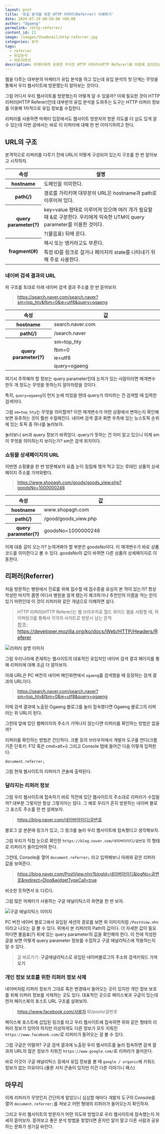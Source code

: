 ```yaml
---
layout: post
title: '유입 분석을 위한 HTTP 리퍼러(Referrer) 이해하기'
date: 2020-07-19 00:50:00 +09:00
author: "Ogaeng"
permalink: /http-referrer/
content_id: 21
image: /images/thumbnail/http-referrer.jpg
categories: 분석
tags:
  - referrer
  - 유입분석
  - 어트리뷰션
description: 마케터에게 유용한 지식인 HTTP 리퍼러(HTTP Referer)를 이용해 깊이있는 유입 분석을 시작하고 웹사이트 방문자의 의도 이해하기
---
```


웹을 다루는 대부분의 마케터가 유입 분석을 하고 있는데 유입 분석의 첫 단계는 무엇을 통해서 우리 웹사이트에 방문했는지 알아보는 것이다.

그럼 어디서 우리 웹사이트를 방문했는지 어떻게 알 수 있을까? 이때 필요한 것이 HTTP 리퍼러(HTTP Referer)인데 대부분의 유입 분석을 도와주는 도구는 HTTP 리퍼러 정보를 이용해 1차적으로 유입 정보를 수집한다.

리퍼러를 사용하면 마케터 입장에서도 웹사이트 방문자의 방문 의도를 더 심도 있게 알 수 있는데 이번 글에서는 바로 이 리퍼러에 대해 한 번 이야기하려고 한다.

## URL의 구조 ##
본격적으로 리퍼러를 다루기 전에 URL이 어떻게 구성되어 있는지 구조를 한 번 알아보고 시작하자.

<table>
  <thead>
    <th style="width:20%">속성</th>
    <th>설명</th>
  </thead>
  <tbody>
    <tr>
      <th>
        hostname
      </th>
      <td>
        도메인을 의미한다.
      </td>
    </tr>
    <tr>
      <th>
        path(/)
      </th>
      <td>
        경로를 가리키며 대부분의 URL은 hostname과 path로 이루어져 있다.
      </td>
    </tr>
    <tr>
      <th rowspan="2">
        query parameter(?)
      </th>
      <td>
        key=value 형태로 이루어져 있으며 여러 개가 필요할 때 &로 구분한다. 우리에게 익숙한 UTM이 query parameter를 이용한 것이다.
      </td>
    </tr>
    <tr>
      <td>
        ?(물음표) 뒤에 온다.
      </td>
    </tr>
    <tr>
      <th rowspan="2">
        fragment(#)
      </th>
      <td>
        해시 또는 앵커라고도 부른다.
      </td>
    </tr>
    <tr>
      <td>
        특정 ID를 링크로 걸거나 페이지의 state를 나타내기 위해 주로 사용한다.
      </td>
    </tr>
  </tbody>
</table>

### 네이버 검색 결과의 URL ###

위 구조를 토대로 아래 네이버 검색 결과 주소를 한 번 뜯어보자.
> https://search.naver.com/search.naver?sm=top_hty&fbm=0&ie=utf8&query=ogaeng

<table>
  <thead>
    <th style="width:30%">속성</th>
    <th>값</th>
  </thead>
  <tbody>
    <tr>
      <th>
        hostname
      </th>
      <td>
        search.naver.com
      </td>
    </tr>
    <tr>
      <th>
        path(/)
      </th>
      <td>
        /search.naver
      </td>
    </tr>
    <tr>
      <th rowspan="4">
        query parameter(?)
      </th>
      <td>
        sm=top_hty
      </td>
    </tr>
    <tr>
      <td>
        fbm=0
      </td>
    </tr>
    <tr>
      <td>
        ie=utf8
      </td>
    </tr>
    <tr>
      <td>
        query=ogaeng
      </td>
    </tr>
  </tbody>
</table>

여기서 주목해야 할 정보는 query parameter인데 눈치가 있는 사람이라면 매개변수 한두 개 정도는 무엇을 뜻하는지 알아차렸을 것이다.

특히, `query=ogaeng`이 먼저 눈에 띄었을 텐데 query가 의미하는 건 검색할 때 입력한 검색어다.

그럼 `sm=top_hty`는 무엇을 의미할까? 이런 매개변수가 어떤 상황에서 변하는지 확인해보면 유추하는 것이 훨씬 수월해진다.
네이버 검색 결과 화면 우측에 있는 뉴스토픽 순위에 있는 토픽 중 하나를 눌러보자.

눌러보니 sm과 query 정보가 바뀌었다. query가 뜻하는 건 이미 알고 있으니 이제 sm이 무엇을 의미하는지 보이는가? sm은 검색 위치이다.

### 쇼핑몰 상세페이지의 URL ###

이번엔 쇼핑몰을 한 번 방문해보자 요즘 눈이 침침해 챙겨 먹고 있는 루테인 상품의 상세페이지 주소를 가져와봤다.

> https://www.shopagh.com/goods/goods_view.php?goodsNo=1000000246

<table>
  <thead>
    <th style="width:20%">속성</th>
    <th>값</th>
  </thead>
  <tbody>
    <tr>
      <th>
        hostname
      </th>
      <td>
        www.shopagh.com
      </td>
    </tr>
    <tr>
      <th>
        path(/)
      </th>
      <td>
        /good/goods_view.php
      </td>
    </tr>
    <tr>
      <th>
        query parameter(?)
      </th>
      <td>
        goodsNo=1000000246
      </td>
    </tr>
  </tbody>
</table>

이제 대충 감이 오는가? 눈여겨봐야 할 부분은 goodsNo이다. 이 매개변수가 바로 상품코드를 의미한다고 볼 수 있다. goodsNo의 값이 바뀌면 다른 상품의 상세페이지로 이동한다.

## 리퍼러(Referrer) ##
처음 방문하는 병원에서 진료를 위해 접수할 때 접수증을 유심히 본 적이 있는가? 항상 작성란 마지막 쯤엔 어디서 병원을 알게 됐는지 체크하거나 추천인의 이름을 적는 란이 있기 마련인데 이 것이 리퍼러와 같은 개념으로 이해하면 쉽다.

> HTTP 리퍼러(HTTP Referer)는 웹 브라우저로 월드 와이드 웹을 서핑할 때, 하이퍼링크를 통해서 각각의 사이트로 방문시 남는 흔적<br><span style="font-size:1rem;">참조: <a onclick="window.open('https://developer.mozilla.org/ko/docs/Web/HTTP/Headers/Referer', '_blank');">https://developer.mozilla.org/ko/docs/Web/HTTP/Headers/Referer</a></span>

![리퍼러 설명 이미지](/images/post/21/01-referrer-desc.jpg)

그럼 우리나라에 존재하는 웹사이트의 대표적인 유입처인 네이버 검색 결과 페이지를 통해 리퍼러에 대해 조금 더 알아보자.

아래 URL은 PC 버전의 네이버 메인화면에서 `ogaeng`를 검색했을 때 등장하는 검색 결과의 URL이다.

> https://search.naver.com/search.naver?sm=top_hty&fbm=0&ie=utf8&query=ogaeng

이때 검색 결과에 노출된 Ogaeng 블로그를 눌러 접속했다면 Ogaeng 블로그의 리퍼러는 위 URL이 된다.

그런데 앞에 있던 웹페이지의 주소가 기억나지 않는다면 리퍼러를 확인하는 방법은 없을까?

리퍼러를 확인하는 방법은 간단하다. 크롬 등의 브라우저에서 개발자 도구를 연다(크롬 기준 단축키: F12 혹은 cmd+alt+i) 그리고 Console 탭에 들어간 다음 이렇게 입력한다.

`document.referrer;`

그럼 현재 웹사이트의 리퍼러가 콘솔에 출력된다.

### 달라지는 리퍼러 정보 ###
그럼 우리 웹사이트에 접속하기 바로 직전에 있던 웹사이트의 주소대로 리퍼러가 수집될까?
대부분 그렇지만 항상 그렇지마는 않다. 그 예로 우리가 흔히 방문하는 네이버 블로그 포스트 주소를 한 번 살펴보자.

> https://blog.naver.com/네이버아이디/글번호

블로그 글 본문에 링크가 있고, 그 링크를 눌러 우리 웹사이트에 접속했다고 생각해보자.

그럼 우리가 직접 눈으로 확인한 `https://blog.naver.com/네이버아이디/글번호` 의 형태로 리퍼러가 들어있어야 한다.

그런데, Console을 열어 `document.referrer;` 라고 입력해보니 아래와 같은 리퍼러 값을 보여준다.

> https://blog.naver.com/PostView.nhn?blogId=네이버아이디&logNo=글번호&redirect=Dlog&widgetTypeCall=true

비슷한 듯하면서 또 다르다.

그럼 많은 마케터가 사용하는 구글 애널리틱스의 화면을 한 번 보자.

![구글 애널리틱스 이미지](/images/post/11/ga-referral-report-01.png)

PC 버전 네이버 블로그에서 유입된 세션의 경로를 보면 위 이미지처럼 `/PostView.nhn` 이라고 나오는 걸 볼 수 있다. 위에서 본 리퍼러의 Path의 값이다. 더 자세한 값이 필요하다면 물음표(?) 뒤에 있는 query parameter의 값을 확인해야 한다. 이 전에 작성한 글을 보면 어떻게 query parameter 정보를 수집하고 구글 애널리틱스에 적용하는지 알 수 있다.

> 글 바로가기: <a onclick="window.open('https://ogaeng.com/googleanalytics-naver-blog/', '_blank');">구글애널리틱스로 유입된 네이버블로그의 주소와 검색키워드 가져오기</a>

### 개인 정보 보호를 위한 리퍼러 정보 삭제 ###
네이버처럼 리퍼러 정보가 그대로 혹은 변경돼서 들어오는 곳이 있지만 개인 정보 보호를 위해 리퍼러 정보를 삭제하는 곳도 있다. 대표적인 곳으로 페이스북과 구글이 있는데 먼저 페이스북의 포스트 URL 구조를 살펴보자.

> https://www.facebook.com/사용자 ID/posts/글번호

페이스북 포스트에 삽입된 링크를 타고 우리 웹사이트에 접속하면 위와 같은 형태의 리퍼러 정보가 있어야 하지만 이상하게도 다른 정보가 모두 지워진 `https://www.facebook.com/`로 리퍼러가 들어오는 걸 볼 수 있다.

그럼 구글은 어떨까? 구글 검색 결과에 노출된 우리 웹사이트를 눌러 접속하면 검색 결과의 URL의 많은 정보가 지워진 `https://www.google.com/`로 리퍼러가 들어온다.

바로 이것이 구글 애널리틱스 등에서 유입 정보를 볼 때 `google / organic`에 키워드 정보가 없는 이유이다.(물론 서치 콘솔이 있지만 이건 다른 이야기니 패스)

## 마무리 ##
이제 리퍼러가 무엇인지 간단하게 알았으니 심심할 때마다 개발자 도구의 Console을 열어 `document.referrer;`를 쳐보고 어떤 형태의 리퍼러가 들어오는지 확인하자.

그리고 우리 웹사이트의 방문자가 어떤 의도와 방법으로 우리 웹사이트에 접속했는지 자세히 뜯어보자. 뜯어보고 좋은 분석 방법을 찾았다면 혼자만 알지 말고 다른 사람과 공유하는 문화가 생기길 바란다.
